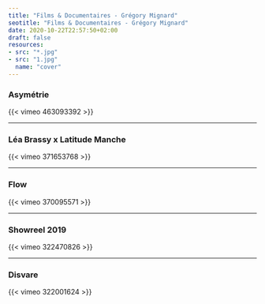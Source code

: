 ```yaml
---
title: "Films & Documentaires - Grégory Mignard"
seotitle: "Films & Documentaires - Grégory Mignard"
date: 2020-10-22T22:57:50+02:00
draft: false
resources:
- src: "*.jpg"
- src: "1.jpg"
  name: "cover"
---
```


### Asymétrie

<div>
{{< vimeo 463093392 >}}
</div>

***

### Léa Brassy x Latitude Manche

<div>
{{< vimeo 371653768 >}}
</div>

***

### Flow

<div>
{{< vimeo 370095571 >}}
</div>

***

### Showreel 2019

<div>
{{< vimeo 322470826 >}}
</div>

***

### Disvare

<div>
{{< vimeo 322001624 >}}
</div>
